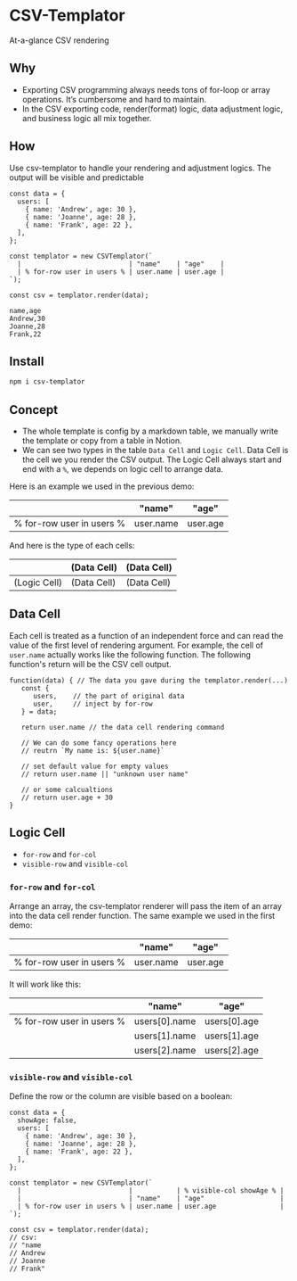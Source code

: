 # CSV-Templator

At-a-glance CSV rendering

## Why

- Exporting CSV programming always needs tons of for-loop or array operations. It’s cumbersome and hard to maintain.
- In the CSV exporting code, render(format) logic, data adjustment logic, and business logic all mix together.

## How

Use csv-templator to handle your rendering and adjustment logics. The output will be visible and predictable

```tsx
const data = {
  users: [
    { name: 'Andrew', age: 30 },
    { name: 'Joanne', age: 28 },
    { name: 'Frank', age: 22 },
  ],
};

const templator = new CSVTemplator(`
  |                           | "name"    | "age"    |
  | % for-row user in users % | user.name | user.age |
`);

const csv = templator.render(data);
```

```
name,age
Andrew,30
Joanne,28
Frank,22
```

## Install

```bash
npm i csv-templator
```

## Concept

- The whole template is config by a markdown table, we manually write the template or copy from a table in Notion.
- We can see two types in the table `Data Cell` and `Logic Cell`. Data Cell is the cell we you render the CSV output. The Logic Cell always start and end with a `%`, we depends on logic cell to arrange data.

Here is an example we used in the previous demo:

|                           | "name"    | "age"    |
| ------------------------- | --------- | -------- |
| % for-row user in users % | user.name | user.age |

And here is the type of each cells:

|              | (Data Cell) | (Data Cell) |
| ------------ | ----------- | ----------- |
| (Logic Cell) | (Data Cell) | (Data Cell) |

## Data Cell

Each cell is treated as a function of an independent force and can read the value of the first level of rendering argument. For example, the cell of `user.name` actually works like the following function. The following function's return will be the CSV cell output.

```tsx
function(data) { // The data you gave during the templator.render(...)
   const {
      users,    // the part of original data
      user,     // inject by for-row
   } = data;

   return user.name // the data cell rendering command

   // We can do some fancy operations here
   // reutrn `My name is: ${user.name}`

   // set default value for empty values
   // return user.name || "unknown user name"

   // or some calcualtions
   // return user.age + 30
}
```

## Logic Cell

- `for-row` and `for-col`
- `visible-row` and `visible-col`

### `for-row` and `for-col`

Arrange an array, the csv-templator renderer will pass the item of an array into the data cell render function. The same example we used in the first demo:

|                           | "name"    | "age"    |
| ------------------------- | --------- | -------- |
| % for-row user in users % | user.name | user.age |

It will work like this:

|                           | "name"        | "age"        |
| ------------------------- | ------------- | ------------ |
| % for-row user in users % | users[0].name | users[0].age |
|                           | users[1].name | users[1].age |
|                           | users[2].name | users[2].age |

### `visible-row` and `visible-col`

Define the row or the column are visible based on a boolean:

```tsx
const data = {
  showAge: false,
  users: [
    { name: 'Andrew', age: 30 },
    { name: 'Joanne', age: 28 },
    { name: 'Frank', age: 22 },
  ],
};

const templator = new CSVTemplator(`
  |                           |           | % visible-col showAge % |
  |                           | "name"    | "age"                   |
  | % for-row user in users % | user.name | user.age                |
`);

const csv = templator.render(data);
// csv:
// "name
// Andrew
// Joanne
// Frank"
```
